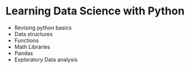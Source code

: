 # Learning Data Science with Python

- Revising python basics
- Data structures
- Functions
- Math Libraries
- Pandas
- Exploratory Data analysis